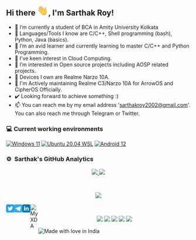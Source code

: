 

<h2>Hi there <img src="https://raw.githubusercontent.com/ABSphreak/ABSphreak/master/gifs/Hi.gif" width="30px">, I'm Sarthak Roy!</h2>

- 🌱 I’m currently a student of BCA in Amity University Kolkata
- 👀 Languages/Tools I know are C/C++, Shell programming (bash), Python, Java (basics).
- 💞️ I’m an avid learner and currently learning to master C/C++ and Python Programming.
- 👀 I've keen interest in Cloud Computing.
- 👀 I’m interested in Open source projects including AOSP related projects.
- 📱 Devices I own are Realme Narzo 10A.
- 📱 I'm Actively maintaining Realme C3/Narzo 10A for ArrowOS and CipherOS Officially.
- ✔️ Looking forward to achieve something :)
- 📫 You can reach me by my email address 'sarthakroy2002@gmail.com'. You can also reach me through Telegram or Twitter.

### 💻 Current working environments
[![Windows 11](https://img.shields.io/badge/Windows%2011-00adef?style=flat-square&logo=windows&logoColor=ffffff)](https://www.microsoft.com/en-in/software-download/windows10)
[![Ubuntu 20.04 WSL](https://img.shields.io/badge/Ubuntu%2020.04-dd4814?style=flat-square&logo=ubuntu&logoColor=ffffff)](https://ubuntu.com/wsl)
[![Android 12](https://img.shields.io/badge/Android%2012-3ddc84?style=flat-square&logo=android&logoColor=ffffff)](https://www.android.com/android-12/)

### ⚙️ &nbsp;Sarthak's GitHub Analytics
<p align="center">
<a href="https://github.com/sarthakroy2002">
<img height="180em" src="https://github-readme-stats-eight-theta.vercel.app/api?username=sarthakroy2002&show_icons=true&theme=nightowl&include_all_commits=true&count_private=true"/>
<img height="180em" src="https://github-readme-stats-eight-theta.vercel.app/api/top-langs/?username=sarthakroy2002&layout=compact&langs_count=8&theme=nightowl"/>
</a>
</p>
<br/>
<p align = "center">
 <img src="https://activity-graph.herokuapp.com/graph?username=sarthakroy2002&theme=redical">
</p>  

<a href="https://twitter.com/sarthak2002">
  <img align="left" alt="Sarthak's Twitter " width="22px" src="https://raw.githubusercontent.com/edent/SuperTinyIcons/master/images/svg/twitter.svg" />
</a>
<a href="https://t.me/sarthakroy2002">
  <img align="left" alt="Sarthak's Telegram" width="22px" src="https://raw.githubusercontent.com/edent/SuperTinyIcons/master/images/svg/telegram.svg" />
</a>
<a href="https://www.linkedin.com/in/sarthak-roy-577b601b2/">
  <img align="left" alt="Sarthak's LinkedIn" width="22px" src="https://raw.githubusercontent.com/edent/SuperTinyIcons/master/images/svg/linkedin.svg" />
</a> 
  <a href="https://forum.xda-developers.com/member.php?u=8126733">
  <img align="left" alt="My XDA" width="22px" src="https://www.xda-developers.com/favicon.ico" />
</a>

<br />

<p align="center">
 <img src="https://komarev.com/ghpvc/?username=sarthakroy2002&style=flat-square"/>
 <img src="https://badges.pufler.dev/years/sarthakroy2002"/>
 <img src="https://badges.pufler.dev/repos/sarthakroy2002"/>
 <img src="https://badges.pufler.dev/commits/monthly/sarthakroy2002"/>
 <img src="https://img.shields.io/badge/dynamic/json?logo=github&label=GitHub+Followers&labelColor=282c34&color=181717&query=%24.data.totalSubs&url=https%3A%2F%2Fapi.spencerwoo.com%2Fsubstats%2F%3Fsource%3Dgithub%26queryKey%3Dsarthakroy2002&longCache=true"/>
</p>

![Made with love in India](https://madewithlove.now.sh/in?heart=true&template=for-the-badge)
